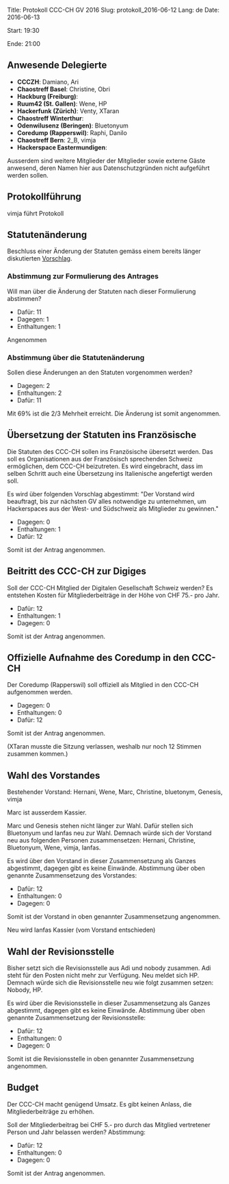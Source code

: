 Title: Protokoll CCC-CH GV 2016
Slug: protokoll_2016-06-12
Lang: de
Date: 2016-06-13

Start:
19:30

Ende:
21:00

## Anwesende Delegierte

* **CCCZH**: Damiano, Ari
* **Chaostreff Basel**: Christine, Obri
* **Hackburg (Freiburg)**:
* **Ruum42 (St. Gallen)**: Wene, HP
* **Hackerfunk (Zürich)**: Venty, XTaran
* **Chaostreff Winterthur**:
* **Odenwilusenz (Beringen)**: Bluetonyum
* **Coredump (Rapperswil)**: Raphi, Danilo
* **Chaostreff Bern**: 2_B, vimja
* **Hackerspace Eastermundigen**:

Ausserdem sind weitere Mitglieder der Mitglieder sowie externe Gäste anwesend, deren Namen hier aus Datenschutzgründen nicht aufgeführt werden sollen.

## Protokollführung

vimja führt Protokoll

## Statutenänderung

Beschluss einer Änderung der Statuten gemäss einem bereits länger diskutierten [Vorschlag](https://github.com/ccc-ch/statuten/pull/1/files).

### Abstimmung zur Formulierung des Antrages

Will man über die Änderung der Statuten nach dieser Formulierung abstimmen?

 * Dafür: 11
 * Dagegen: 1
 * Enthaltungen: 1

Angenommen

### Abstimmung über die Statutenänderung

Sollen diese Änderungen an den Statuten vorgenommen werden?

 * Dagegen: 2
 * Enthaltungen: 2
 * Dafür: 11

Mit 69% ist die 2/3 Mehrheit erreicht. Die Änderung ist somit angenommen.

## Übersetzung der Statuten ins Französische

Die Statuten des CCC-CH sollen ins Französische übersetzt werden. Das soll es Organisationen aus der Französisch sprechenden Schweiz ermöglichen, dem CCC-CH beizutreten. Es wird eingebracht, dass im selben Schritt auch eine Übersetzung ins Italienische angefertigt werden soll.

Es wird über folgenden Vorschlag abgestimmt: "Der Vorstand wird beauftragt, bis zur nächsten GV alles notwendige zu unternehmen, um Hackerspaces aus der West- und Südschweiz als Mitglieder zu gewinnen."

 * Dagegen: 0
 * Enthaltungen: 1
 * Dafür: 12

Somit ist der Antrag angenommen.  

## Beitritt des CCC-CH zur Digiges

Soll der CCC-CH Mitglied der Digitalen Gesellschaft Schweiz werden? Es entstehen Kosten für Mitgliederbeiträge in der Höhe von CHF 75.- pro Jahr.

 * Dafür: 12
 * Enthaltungen: 1
 * Dagegen: 0

Somit ist der Antrag angenommen.  

## Offizielle Aufnahme des Coredump in den CCC-CH

Der Coredump (Rapperswil) soll offiziell als Mitglied in den CCC-CH aufgenommen werden.

 * Dagegen: 0
 * Enthaltungen: 0
 * Dafür: 12

Somit ist der Antrag angenommen.  

(XTaran musste die Sitzung verlassen, weshalb nur noch 12 Stimmen zusammen kommen.)

## Wahl des Vorstandes

Bestehender Vorstand: Hernani, Wene, Marc, Christine, bluetonym, Genesis, vimja

Marc ist ausserdem Kassier.

Marc und Genesis stehen nicht länger zur Wahl. Dafür stellen sich Bluetonyum und Ianfas neu zur Wahl. Demnach würde sich der Vorstand neu aus folgenden Personen zusammensetzen: Hernani, Christine, Bluetonyum, Wene, vimja, Ianfas.

Es wird über den Vorstand in dieser Zusammensetzung als Ganzes abgestimmt, dagegen gibt es keine Einwände. Abstimmung über oben genannte Zusammensetzung des Vorstandes:

 * Dafür: 12
 * Enthaltungen: 0
 * Dagegen: 0

Somit ist der Vorstand in oben genannter Zusammensetzung angenommen.  

Neu wird Ianfas Kassier (vom Vorstand entschieden)

## Wahl der Revisionsstelle

Bisher setzt sich die Revisionsstelle aus Adi und nobody zusammen. Adi steht für den Posten nicht mehr zur Verfügung. Neu meldet sich HP. Demnach würde sich die Revisionsstelle neu wie folgt zusammen setzen: Nobody, HP.

Es wird über die Revisionsstelle in dieser Zusammensetzung als Ganzes abgestimmt, dagegen gibt es keine Einwände. Abstimmung über oben genannte Zusammensetzung der Revisionsstelle:

 * Dafür: 12
 * Enthaltungen: 0
 * Dagegen: 0

Somit ist die Revisionsstelle in oben genannter Zusammensetzung angenommen.  

## Budget

Der CCC-CH macht genügend Umsatz. Es gibt keinen Anlass, die Mitgliederbeiträge zu erhöhen.

Soll der Mitgliederbeitrag bei CHF 5.- pro durch das Mitglied vertretener Person und Jahr belassen werden? Abstimmung:

 * Dafür: 12
 * Enthaltungen: 0
 * Dagegen: 0

Somit ist der Antrag angenommen.  
